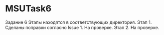 # MSUTask6
Задание 6
Этапы находятся в соответствующих директория.
Этап 1. Сделаны поправки согласно Issue 1. На проверке.
Этап 2. На проверке.
